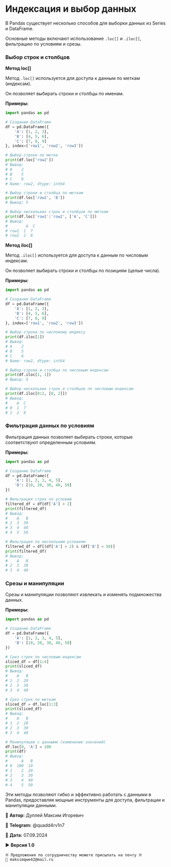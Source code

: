 # Индексация и выбор данных

В Pandas существует несколько способов для выборки данных из Series и DataFrame.

Основные методы включают использование `.loc[]` и `.iloc[]`, фильтрацию по условиям и срезы.

### Выбор строк и столбцов

**Метод loc[]**

Метод `.loc[]` используется для доступа к данным по меткам (индексам).

Он позволяет выбирать строки и столбцы по именам.

**Примеры:**

```python
import pandas as pd

# Создание DataFrame
df = pd.DataFrame({
    'A': [1, 2, 3],
    'B': [4, 5, 6],
    'C': [7, 8, 9]
}, index=['row1', 'row2', 'row3'])

# Выбор строки по метке
print(df.loc['row2'])
# Вывод:
# A    2
# B    5
# C    8
# Name: row2, dtype: int64

# Выбор строки и столбца по меткам
print(df.loc['row2', 'B'])
# Вывод: 5

# Выбор нескольких строк и столбцов по меткам
print(df.loc['row1':'row2', ['A', 'C']])
# Вывод:
#        A  C
# row1  1  7
# row2  2  8
```

**Метод iloc[]**

Метод `.iloc[]` используется для доступа к данным по числовым индексам.

Он позволяет выбирать строки и столбцы по позициям (целые числа).

**Примеры:**

``` python
import pandas as pd

# Создание DataFrame
df = pd.DataFrame({
    'A': [1, 2, 3],
    'B': [4, 5, 6],
    'C': [7, 8, 9]
}, index=['row1', 'row2', 'row3'])

# Выбор строки по числовому индексу
print(df.iloc[1])
# Вывод:
# A    2
# B    5
# C    8
# Name: row2, dtype: int64

# Выбор строки и столбца по числовым индексам
print(df.iloc[1, 1])
# Вывод: 5

# Выбор нескольких строк и столбцов по числовым индексам
print(df.iloc[0:2, [0, 2]])
# Вывод:
#    A  C
# 0  1  7
# 1  2  8
```

### Фильтрация данных по условиям
Фильтрация данных позволяет выбирать строки, которые соответствуют определенным условиям.

**Примеры:**

```python
import pandas as pd

# Создание DataFrame
df = pd.DataFrame({
    'A': [1, 2, 3, 4, 5],
    'B': [10, 20, 30, 40, 50]
})

# Фильтрация строк по условию
filtered_df = df[df['A'] > 2]
print(filtered_df)
# Вывод:
#    A   B
# 2  3  30
# 3  4  40
# 4  5  50

# Фильтрация по нескольким условиям
filtered_df = df[(df['A'] > 2) & (df['B'] < 50)]
print(filtered_df)
# Вывод:
#    A   B
# 2  3  30
# 3  4  40
```

### Срезы и манипуляции

Срезы и манипуляции позволяют извлекать и изменять подмножества данных.

**Примеры:**

```python
import pandas as pd

# Создание DataFrame
df = pd.DataFrame({
    'A': [1, 2, 3, 4, 5],
    'B': [10, 20, 30, 40, 50]
})

# Срез строк по числовым индексам
sliced_df = df[1:4]
print(sliced_df)
# Вывод:
#    A   B
# 1  2  20
# 2  3  30
# 3  4  40

# Срез строк по меткам
sliced_df = df.loc[1:3]
print(sliced_df)
# Вывод:
#    A   B
# 1  2  20
# 2  3  30
# 3  4  40

# Манипуляции с данными (изменение значений)
df.loc[0, 'A'] = 100
print(df)
# Вывод:
#      A   B
# 0  100  10
# 1    2  20
# 2    3  30
# 3    4  40
# 4    5  50
```

Эти методы позволяют гибко и эффективно работать с данными в Pandas, предоставляя мощные инструменты для доступа, фильтрации и манипуляции данными.



💼 **Автор:** Дуплей Максим Игоревич

📲 **Telegram:** @quadd4rv1n7

📅 **Дата:** 07.09.2024

▶️ **Версия 1.0**

```
※ Предложения по сотрудничеству можете присылать на почту ※
📧 maksimqwe42@mail.ru
```
